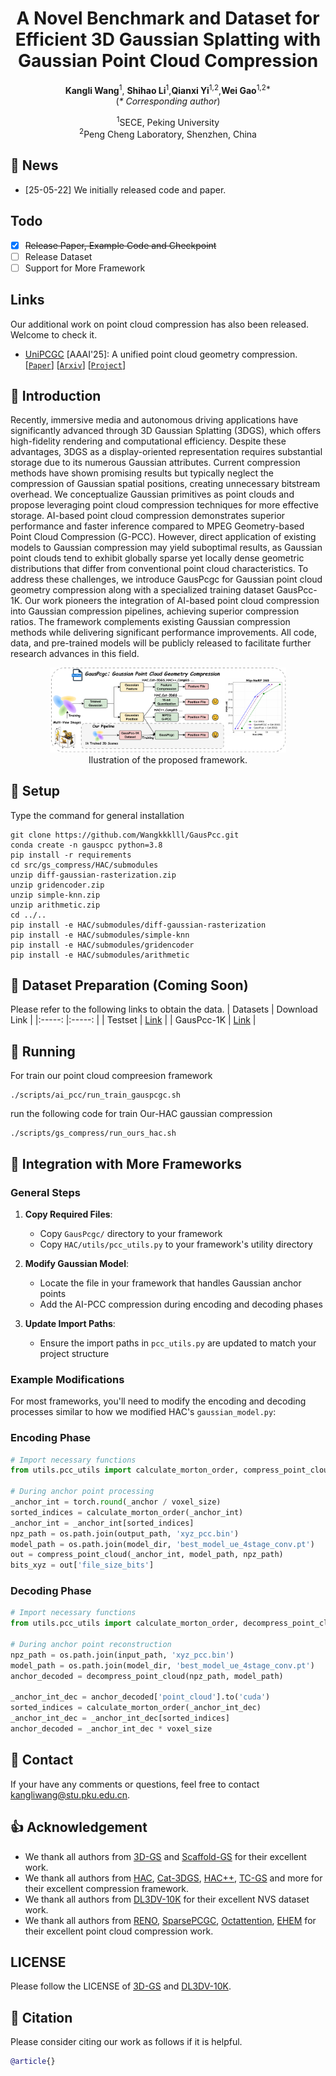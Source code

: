 <h1 align="center">A Novel Benchmark and Dataset for Efficient 3D Gaussian Splatting with Gaussian Point Cloud Compression </h1>

<p align="center">
    <strong>Kangli Wang</strong><sup>1</sup>, <strong>Shihao Li</strong><sup>1</sup>,<strong>Qianxi Yi</strong><sup>1,2</sup>,<strong>Wei Gao</strong><sup>1,2*</sup><br>
    (<em>* Corresponding author</em>)
</p>

<p align="center">
    <sup>1</sup>SECE, Peking University<br>
    <sup>2</sup>Peng Cheng Laboratory, Shenzhen, China
</p>

## 📣 News
- [25-05-22] We initially released code and paper.

## Todo
- [x] ~~Release Paper, Example Code and Checkpoint~~ 
- [ ] Release Dataset
- [ ] Support for More Framework

## Links
Our additional work on point cloud compression has also been released. Welcome to check it.
- [UniPCGC](https://github.com/yihangchen-ee/hac/) [AAAI'25]: A unified point cloud geometry compression. [[`Paper`](https://ojs.aaai.org/index.php/AAAI/article/view/33387)] [[`Arxiv`](https://arxiv.org/abs/2503.18541)] [[`Project`](https://uni-pcgc.github.io/)]


## 📌 Introduction

Recently, immersive media and autonomous driving applications have significantly advanced through 3D Gaussian Splatting (3DGS), which offers high-fidelity rendering and computational efficiency. Despite these advantages, 3DGS as a display-oriented representation requires substantial storage due to its numerous Gaussian attributes. Current compression methods have shown promising results but typically neglect the compression of Gaussian spatial positions, creating unnecessary bitstream overhead.
We conceptualize Gaussian primitives as point clouds and propose leveraging point cloud compression techniques for more effective storage. AI-based point cloud compression demonstrates superior performance and faster inference compared to MPEG Geometry-based Point Cloud Compression (G-PCC). However, direct application of existing models to Gaussian compression may yield suboptimal results, as Gaussian point clouds tend to exhibit globally sparse yet locally dense geometric distributions that differ from conventional point cloud characteristics.
To address these challenges, we introduce GausPcgc for Gaussian point cloud geometry compression along with a specialized training dataset GausPcc-1K. Our work pioneers the integration of AI-based point cloud compression into Gaussian compression pipelines, achieving superior compression ratios. The framework complements existing Gaussian compression methods while delivering significant performance improvements. All code, data, and pre-trained models will be publicly released to facilitate further research advances in this field.

<div align="center">
<img src="assets/overview.png" width = 75% height = 75%/>
<br>
Ilustration of the proposed framework. 
</div>

## 🔑 Setup
Type the command for general installation
```
git clone https://github.com/Wangkkklll/GausPcc.git
conda create -n gauspcc python=3.8
pip install -r requirements
cd src/gs_compress/HAC/submodules
unzip diff-gaussian-rasterization.zip
unzip gridencoder.zip
unzip simple-knn.zip
unzip arithmetic.zip
cd ../..
pip install -e HAC/submodules/diff-gaussian-rasterization
pip install -e HAC/submodules/simple-knn
pip install -e HAC/submodules/gridencoder
pip install -e HAC/submodules/arithmetic
```

## 🧩 Dataset Preparation (Coming Soon)
Please refer to the following links to obtain the data.
| Datasets | Download Link | 
|:-----: |:-----: |
| Testset | [Link](#)  |
| GausPcc-1K | [Link](#)  |

## 🚀 Running
For train our point cloud compreesion framework
```
./scripts/ai_pcc/run_train_gauspcgc.sh
```
run the following code for train Our-HAC gaussian compression
```
./scripts/gs_compress/run_ours_hac.sh
```

## 💪 Integration with More Frameworks


### General Steps

1. **Copy Required Files**:
   - Copy `GausPcgc/` directory to your framework
   - Copy `HAC/utils/pcc_utils.py` to your framework's utility directory

2. **Modify Gaussian Model**:
   - Locate the file in your framework that handles Gaussian anchor points
   - Add the AI-PCC compression during encoding and decoding phases

3. **Update Import Paths**:
   - Ensure the import paths in `pcc_utils.py` are updated to match your project structure

### Example Modifications

For most frameworks, you'll need to modify the encoding and decoding processes similar to how we modified HAC's `gaussian_model.py`:

### Encoding Phase
```python
# Import necessary functions
from utils.pcc_utils import calculate_morton_order, compress_point_cloud

# During anchor point processing
_anchor_int = torch.round(_anchor / voxel_size)
sorted_indices = calculate_morton_order(_anchor_int)
_anchor_int = _anchor_int[sorted_indices]
npz_path = os.path.join(output_path, 'xyz_pcc.bin')
model_path = os.path.join(model_dir, 'best_model_ue_4stage_conv.pt')
out = compress_point_cloud(_anchor_int, model_path, npz_path)
bits_xyz = out['file_size_bits']
```

### Decoding Phase
```python
# Import necessary functions
from utils.pcc_utils import calculate_morton_order, decompress_point_cloud

# During anchor point reconstruction
npz_path = os.path.join(input_path, 'xyz_pcc.bin')
model_path = os.path.join(model_dir, 'best_model_ue_4stage_conv.pt')
anchor_decoded = decompress_point_cloud(npz_path, model_path)

_anchor_int_dec = anchor_decoded['point_cloud'].to('cuda')
sorted_indices = calculate_morton_order(_anchor_int_dec)
_anchor_int_dec = _anchor_int_dec[sorted_indices]
anchor_decoded = _anchor_int_dec * voxel_size
```




## 🔎 Contact
If your have any comments or questions, feel free to contact [kangliwang@stu.pku.edu.cn](kangliwang@stu.pku.edu.cn).

## 👍 Acknowledgement
- We thank all authors from [3D-GS](https://github.com/graphdeco-inria/gaussian-splatting) and [Scaffold-GS](https://github.com/city-super/Scaffold-GS) for their excellent work.
- We thank all authors from [HAC](https://github.com/YihangChen-ee/HAC), [Cat-3DGS](https://github.com/NYCU-MAPL/CAT-3DGS), [HAC++](https://github.com/YihangChen-ee/HAC-plus), [TC-GS](https://github.com/timwang2001/TC-GS) and more for their excellent compression framework.
- We thank all authors from [DL3DV-10K](https://github.com/DL3DV-10K/Dataset) for their excellent NVS dataset work.
- We thank all authors from [RENO](https://github.com/NJUVISION/RENO), [SparsePCGC](https://github.com/NJUVISION/SparsePCGC), [Octattention](https://github.com/zb12138/OctAttention), [EHEM](https://openaccess.thecvf.com/content/CVPR2023/papers/Song_Efficient_Hierarchical_Entropy_Model_for_Learned_Point_Cloud_Compression_CVPR_2023_paper.pdf) for their excellent point cloud compression work.

## LICENSE

Please follow the LICENSE of [3D-GS](https://github.com/graphdeco-inria/gaussian-splatting) and [DL3DV-10K](https://github.com/DL3DV-10K/Dataset).

## 📘 Citation
Please consider citing our work as follows if it is helpful.
```bibtex
@article{}
```